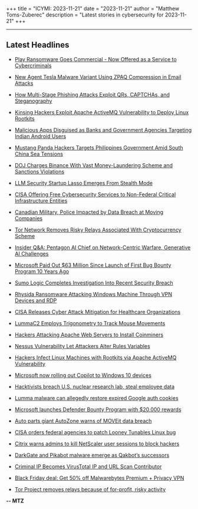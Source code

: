 +++
title = "ICYMI: 2023-11-21"
date = "2023-11-21"
author = "Matthew Toms-Zuberec"
description = "Latest stories in cybersecurity for 2023-11-21"
+++

---------------------------------------------------------------------------
## Latest Headlines
- [Play Ransomware Goes Commercial - Now Offered as a Service to Cybercriminals](https://thehackernews.com/2023/11/play-ransomware-goes-commercial-now.html)

- [New Agent Tesla Malware Variant Using ZPAQ Compression in Email Attacks](https://thehackernews.com/2023/11/new-agent-tesla-malware-variant-using.html)

- [How Multi-Stage Phishing Attacks Exploit QRs, CAPTCHAs, and Steganography](https://thehackernews.com/2023/11/how-multi-stage-phishing-attacks.html)

- [Kinsing Hackers Exploit Apache ActiveMQ Vulnerability to Deploy Linux Rootkits](https://thehackernews.com/2023/11/kinsing-hackers-exploit-apache-activemq.html)

- [Malicious Apps Disguised as Banks and Government Agencies Targeting Indian Android Users](https://thehackernews.com/2023/11/malicious-apps-disguised-as-banks-and.html)

- [Mustang Panda Hackers Targets Philippines Government Amid South China Sea Tensions](https://thehackernews.com/2023/11/mustang-panda-hackers-targets.html)

- [DOJ Charges Binance With Vast Money-Laundering Scheme and Sanctions Violations](https://www.wired.com/story/usa-binance-money-laundering-charges/)

- [LLM Security Startup Lasso Emerges From Stealth Mode](https://www.securityweek.com/llm-security-startup-lasso-emerges-from-stealth-mode/)

- [CISA Offering Free Cybersecurity Services to Non-Federal Critical Infrastructure Entities](https://www.securityweek.com/cisa-offering-free-cybersecurity-services-to-non-federal-critical-infrastructure-entities/)

- [Canadian Military, Police Impacted by Data Breach at Moving Companies](https://www.securityweek.com/canadian-military-police-impacted-by-data-breach-at-moving-companies/)

- [Tor Network Removes Risky Relays Associated With Cryptocurrency Scheme](https://www.securityweek.com/tor-network-removes-risky-relays-associated-with-cryptocurrency-scheme/)

- [Insider Q&A: Pentagon AI Chief on Network-Centric Warfare, Generative AI Challenges](https://www.securityweek.com/insider-qa-pentagon-ai-chief-on-network-centric-warfare-generative-ai-challenges/)

- [Microsoft Paid Out $63 Million Since Launch of First Bug Bounty Program 10 Years Ago](https://www.securityweek.com/microsoft-paid-out-63-million-since-launch-of-first-bug-bounty-program-10-years-ago/)

- [Sumo Logic Completes Investigation Into Recent Security Breach](https://www.securityweek.com/sumo-logic-completes-investigation-into-recent-security-breach/)

- [Rhysida Ransomware Attacking Windows Machine Through VPN Devices and RDP](https://cybersecuritynews.com/rhysida-ransomware-attacking-windows/)

- [CISA Releases Cyber Attack Mitigation for Healthcare Organizations](https://cybersecuritynews.com/cisa-releases-cyber-attack-mitigation/)

- [LummaC2 Employs Trigonometry to Track Mouse Movements](https://cybersecuritynews.com/lummac2-employs-trigonometry/)

- [Hackers Attacking Apache Web Servers to Install Coinminers](https://cybersecuritynews.com/hackers-attacking-apache-web-servers/)

- [Nessus Vulnerability Let Attackers Alter Rules Variables](https://cybersecuritynews.com/nessus-alter-rules-variables/)

- [Hackers Infect Linux Machines with Rootkits via Apache ActiveMQ Vulnerability](https://cybersecuritynews.com/hackers-infect-linux-machines-via-apache-activemq-vulnerability/)

- [Microsoft now rolling out Copilot to Windows 10 devices](https://www.bleepingcomputer.com/news/microsoft/microsoft-now-rolling-out-copilot-to-windows-10-devices/)

- [Hacktivists breach U.S. nuclear research lab, steal employee data](https://www.bleepingcomputer.com/news/security/hacktivists-breach-us-nuclear-research-lab-steal-employee-data/)

- [Lumma malware can allegedly restore expired Google auth cookies](https://www.bleepingcomputer.com/news/security/lumma-malware-can-allegedly-restore-expired-google-auth-cookies/)

- [Microsoft launches Defender Bounty Program with $20,000 rewards](https://www.bleepingcomputer.com/news/microsoft/microsoft-launches-defender-bounty-program-with-20-000-rewards/)

- [Auto parts giant AutoZone warns of MOVEit data breach](https://www.bleepingcomputer.com/news/security/auto-parts-giant-autozone-warns-of-moveit-data-breach/)

- [CISA orders federal agencies to patch Looney Tunables Linux bug](https://www.bleepingcomputer.com/news/security/cisa-orders-federal-agencies-to-patch-looney-tunables-linux-bug/)

- [Citrix warns admins to kill NetScaler user sessions to block hackers](https://www.bleepingcomputer.com/news/security/citrix-warns-admins-to-kill-netscaler-user-sessions-to-block-hackers/)

- [DarkGate and Pikabot malware emerge as Qakbot’s successors](https://www.bleepingcomputer.com/news/security/darkgate-and-pikabot-malware-emerge-as-qakbots-successors/)

- [Criminal IP Becomes VirusTotal IP and URL Scan Contributor](https://www.bleepingcomputer.com/news/security/criminal-ip-becomes-virustotal-ip-and-url-scan-contributor/)

- [Black Friday deal: Get 50% off Malwarebytes Premium + Privacy VPN](https://www.bleepingcomputer.com/news/security/black-friday-deal-get-50-percent-off-malwarebytes-premium-plus-privacy-vpn/)

- [Tor Project removes relays because of for-profit, risky activity](https://www.bleepingcomputer.com/news/security/tor-project-removes-relays-because-of-for-profit-risky-activity/)

**-- MTZ**